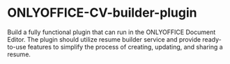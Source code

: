 # ONLYOFFICE-CV-builder-plugin
Build a fully functional plugin that can run in the ONLYOFFICE Document Editor. The plugin should utilize resume builder service and provide ready-to-use features to simplify the process of creating, updating, and sharing a resume.
